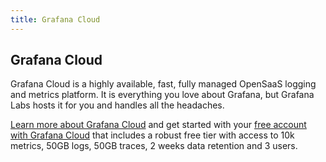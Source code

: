 ```yaml
---
title: Grafana Cloud
---
```


## Grafana Cloud

Grafana Cloud is a highly available, fast, fully managed OpenSaaS logging and metrics platform. It is everything you love about Grafana, but Grafana Labs hosts it for you and handles all the headaches.

[Learn more about Grafana Cloud](https://grafana.com/cloud/) and get started with your [free account with Grafana Cloud](https://grafana.com/signup/cloud/connect-account?pg=gsdocs) that includes a robust free tier with access to 10k metrics, 50GB logs, 50GB traces, 2 weeks data retention and 3 users.
